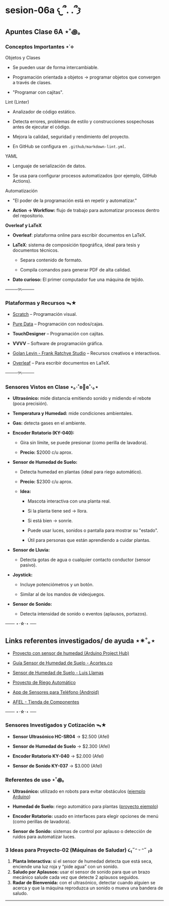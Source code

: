# sesion-06a 𐔌՞. .՞𐦯

## Apuntes Clase 6A ⋆˚꩜｡

### Conceptos Importantes  ⋆˙⟡

Objetos y Clases
  
+ Se pueden usar de forma intercambiable.

+ Programación orientada a objetos → programar objetos que convergen a través de clases.

+ "Programar con cajitas".  

Lint (Linter)

+ Analizador de código estático.
  
+ Detecta errores, problemas de estilo y construcciones sospechosas antes de ejecutar el código.
  
+ Mejora la calidad, seguridad y rendimiento del proyecto.
  
+ En GitHub se configura en `.github/markdown-lint.yml`.  

YAML

+ Lenguaje de serialización de datos.

+ Se usa para configurar procesos automatizados (por ejemplo, GitHub Actions).  

Automatización

+ "El poder de la programación está en repetir y automatizar."

+ **Action → Workflow:** flujo de trabajo para automatizar procesos dentro del repositorio.

**Overleaf y LaTeX**  

+ **Overleaf**: plataforma online para escribir documentos en LaTeX.

+ **LaTeX**: sistema de composición tipográfica, ideal para tesis y documentos técnicos.

  + Separa contenido de formato.

  + Compila comandos para generar PDF de alta calidad.  

+ **Dato curioso:** El primer computador fue una máquina de tejido.  

────୨ৎ────

### Plataformas y Recursos  ᯓ★

+ [Scratch](https://scratch.mit.edu/) – Programación visual.
  
+ [Pure Data](https://puredata.info/) – Programación con nodos/cajas.

+ **TouchDesigner** – Programación con cajitas.
  
+ **VVVV** – Software de programación gráfica.
  
+ [Golan Levin - Frank Ratchye Studio](https://github.com/creativeinquiry) – Recursos creativos e interactivos.
  
+ [Overleaf](https://es.overleaf.com/) – Para escribir documentos en LaTeX.  

────୨ৎ────

### Sensores Vistos en Clase  ⋆｡‧˚ʚ🍓ɞ˚‧｡⋆

+ **Ultrasónico:** mide distancia emitiendo sonido y midiendo el rebote (poca precisión).
  
+ **Temperatura y Humedad:** mide condiciones ambientales.
  
+ **Gas:** detecta gases en el ambiente.
  
+ **Encoder Rotatorio (KY-040):**
  
  + Gira sin límite, se puede presionar (como perilla de lavadora).

  + **Precio:** $2000 c/u aprox.

+ **Sensor de Humedad de Suelo:**
  
  + Detecta humedad en plantas (ideal para riego automático).

  + **Precio:** $2300 c/u aprox.

  + **Idea:**

    + Mascota interactiva con una planta real.

    + Si la planta tiene sed → llora.

    + Si está bien → sonríe.

    + Puede usar luces, sonidos o pantalla para mostrar su "estado".

    + Útil para personas que están aprendiendo a cuidar plantas.

+ **Sensor de Lluvia:**
  
  + Detecta gotas de agua o cualquier contacto conductor (sensor pasivo).

+ **Joystick:**
  
  + Incluye potenciómetros y un botón.

  + Similar al de los mandos de videojuegos.

+ **Sensor de Sonido:**
  
  + Detecta intensidad de sonido o eventos (aplausos, portazos).

─── ⋆⋅☆⋅⋆ ──

## Links referentes investigados/ de ayuda ⋆✴︎˚｡⋆  

+ [Proyecto con sensor de humedad (Arduino Project Hub)](https://projecthub.arduino.cc/Aswinth/soil-moisture-sensor-with-arduino-91c818)
  
+ [Guía Sensor de Humedad de Suelo - Acortes.co](https://acortes.co/proyecto-27-sensor-de-humedad-de-suelo/)
  
+ [Sensor de Humedad de Suelo - Luis Llamas](https://www.luisllamas.es/arduino-humedad-suelo-fc-28/)
  
+ [Proyecto de Riego Automático](https://cdtechnologia.net/tecnologia-educativa/1884-5603-proyecto-riego-automatico-con-sensor-de-humedad-de-suelo.html)
  
+ [App de Sensores para Teléfono (Android)](https://play.google.com/store/apps/details?id=com.kelvin.sensorapp)
  
+ [AFEL - Tienda de Componentes](https://afel.cl)  

─── ⋆⋅☆⋅⋆ ──

### Sensores Investigados y Cotización ᯓ★

+ **Sensor Ultrasónico HC-SR04** → $2.500 (Afel)

+ **Sensor de Humedad de Suelo** → $2.300 (Afel)

+ **Encoder Rotatorio KY-040** → $2.000 (Afel)

+ **Sensor de Sonido KY-037** → $3.000 (Afel)

### Referentes de uso ⋆˚꩜｡

+ **Ultrasónico:** utilizado en robots para evitar obstáculos ([ejemplo Arduino](https://projecthub.arduino.cc/Aswinth/soil-moisture-sensor-with-arduino-91c818))

+ **Humedad de Suelo:** riego automático para plantas ([proyecto ejemplo](https://acortes.co/proyecto-27-sensor-de-humedad-de-suelo/))

+ **Encoder Rotatorio:** usado en interfaces para elegir opciones de menú (como perillas de lavadora).

+ **Sensor de Sonido:** sistemas de control por aplauso o detección de ruidos para automatizar luces.
  
### 3 Ideas para Proyecto-02 (Máquinas de Saludar) ૮₍˶ᵔ ᵕ ᵔ˶ ₎ა

1. **Planta Interactiva:** si el sensor de humedad detecta que está seca, enciende una luz roja y “pide agua” con un sonido.  
2. **Saludo por Aplausos:** usar el sensor de sonido para que un brazo mecánico salude cada vez que detecte 2 aplausos seguidos.  
3. **Radar de Bienvenida:** con el ultrasónico, detectar cuando alguien se acerca y que la máquina reproduzca un sonido o mueva una bandera de saludo.

***
